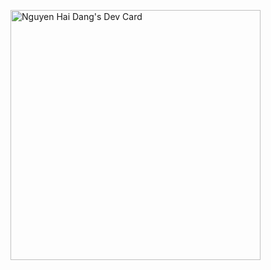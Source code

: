 <a href="https://app.daily.dev/dunker1304"><img src="https://api.daily.dev/devcards/a6f31a172df14d5c83ec9bb07d739e49.png?r=lzg" width="400" alt="Nguyen Hai Dang's Dev Card"/></a>
